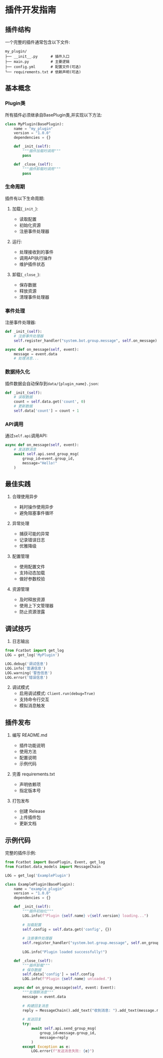 # 插件开发指南

## 插件结构

一个完整的插件通常包含以下文件:

```
my_plugin/
├── __init__.py      # 插件入口
├── main.py          # 主要逻辑
├── config.yml       # 配置文件(可选)
└── requirements.txt # 依赖声明(可选)
```

## 基本概念

### Plugin类

所有插件必须继承自BasePlugin类,并实现以下方法:

```python
class MyPlugin(BasePlugin):
    name = "my_plugin" 
    version = "1.0.0"
    dependencies = {}

    def _init_(self):
        """插件加载时调用"""
        pass

    def _close_(self):
        """插件卸载时调用"""
        pass
```

### 生命周期

插件有以下生命周期:

1. 加载(`_init_`):
   - 读取配置
   - 初始化资源
   - 注册事件处理器

2. 运行:
   - 处理接收到的事件
   - 调用API执行操作
   - 维护插件状态

3. 卸载(`_close_`):
   - 保存数据
   - 释放资源
   - 清理事件处理器

### 事件处理

注册事件处理器:

```python
def _init_(self):
    # 注册事件处理器
    self.register_handler("system.bot.group.message", self.on_message)

async def on_message(self, event):
    message = event.data
    # 处理消息...
```

### 数据持久化

插件数据会自动保存到`data/{plugin_name}.json`:

```python
def _init_(self):
    # 读取数据
    count = self.data.get('count', 0)
    # 更新数据
    self.data['count'] = count + 1
```

### API调用

通过`self.api`调用API:

```python
async def on_message(self, event):
    # 发送群消息
    await self.api.send_group_msg(
        group_id=event.group_id,
        message="Hello!"
    )
```

## 最佳实践

1. 合理使用异步
   - 耗时操作使用异步
   - 避免阻塞事件循环

2. 异常处理
   - 捕获可能的异常
   - 记录错误日志
   - 优雅降级

3. 配置管理
   - 使用配置文件
   - 支持动态加载
   - 做好参数校验

4. 资源管理
   - 及时释放资源
   - 使用上下文管理器
   - 防止资源泄露

## 调试技巧

1. 日志输出

```python
from Fcatbot import get_log
LOG = get_log('MyPlugin')

LOG.debug('调试信息')
LOG.info('普通信息')
LOG.warning('警告信息')
LOG.error('错误信息')
```

2. 调试模式
   - 启用调试模式: `Client.run(debug=True)`
   - 支持命令行交互
   - 模拟消息触发

## 插件发布

1. 编写 README.md
   - 插件功能说明
   - 使用方法
   - 配置说明
   - 示例代码

2. 完善 requirements.txt
   - 声明依赖项
   - 指定版本号

3. 打包发布
   - 创建 Release
   - 上传插件包
   - 更新文档

## 示例代码

完整的插件示例:

```python
from Fcatbot import BasePlugin, Event, get_log
from Fcatbot.data_models import MessageChain

LOG = get_log('ExamplePlugin')

class ExamplePlugin(BasePlugin):
    name = "example_plugin"
    version = "1.0.0"
    dependencies = {}

    def _init_(self):
        """插件初始化"""
        LOG.info(f"Plugin {self.name} v{self.version} loading...")
        
        # 加载配置
        self.config = self.data.get('config', {})
        
        # 注册事件处理器
        self.register_handler("system.bot.group.message", self.on_group_message)
        
        LOG.info("Plugin loaded successfully!")

    def _close_(self):
        """插件卸载"""
        # 保存数据
        self.data['config'] = self.config
        LOG.info(f"Plugin {self.name} unloaded.")

    async def on_group_message(self, event: Event):
        """处理群消息"""
        message = event.data
        
        # 构建回复消息
        reply = MessageChain().add_text("收到消息: ").add_text(message.raw_message)
        
        # 发送回复
        try:
            await self.api.send_group_msg(
                group_id=message.group_id,
                message=reply
            )
        except Exception as e:
            LOG.error(f"发送消息失败: {e}")
```
